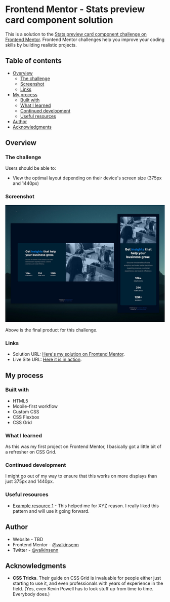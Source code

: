 # Frontend Mentor - Stats preview card component solution

This is a solution to the [Stats preview card component challenge on Frontend Mentor](https://www.frontendmentor.io/challenges/stats-preview-card-component-8JqbgoU62). Frontend Mentor challenges help you improve your coding skills by building realistic projects.

## Table of contents

- [Overview](#overview)
  - [The challenge](#the-challenge)
  - [Screenshot](#screenshot)
  - [Links](#links)
- [My process](#my-process)
  - [Built with](#built-with)
  - [What I learned](#what-i-learned)
  - [Continued development](#continued-development)
  - [Useful resources](#useful-resources)
- [Author](#author)
- [Acknowledgments](#acknowledgments)

## Overview

### The challenge

Users should be able to:

- View the optimal layout depending on their device's screen size (375px and 1440px)

### Screenshot

![Final Screenshot](./screenshots/final-screenshots.jpg)

Above is the final product for this challenge.

### Links

- Solution URL: [Here's my solution on Frontend Mentor](https://www.frontendmentor.io/solutions/mobilefirst-stats-card-component-build-with-css-grid-and-flexbox-gdQZs0ovU).
- Live Site URL: [Here it is in action](https://valkinsenn.github.io/frontend-mentor--stats-preview-card-component/).

## My process

### Built with

- HTML5
- Mobile-first workflow
- Custom CSS
- CSS Flexbox
- CSS Grid

### What I learned

As this was my first project on Frontend Mentor, I basically got a little bit of a refresher on CSS Grid.

### Continued development

I might go out of my way to ensure that this works on more displays than just 375px and 1440px.

### Useful resources

- [Example resource 1](https://www.example.com) - This helped me for XYZ reason. I really liked this pattern and will use it going forward.

## Author

- Website - TBD
- Frontend Mentor - [@valkinsenn](https://www.frontendmentor.io/profile/valkinsenn)
- Twitter - [@valkinsenn](https://www.twitter.com/valkinsenn)

## Acknowledgments

- **CSS Tricks**. Their guide on CSS Grid is invaluable for people either just starting to use it, and even professionals with years of experience in the field. (Yes, even Kevin Powell has to look stuff up from time to time. Everybody does.)
